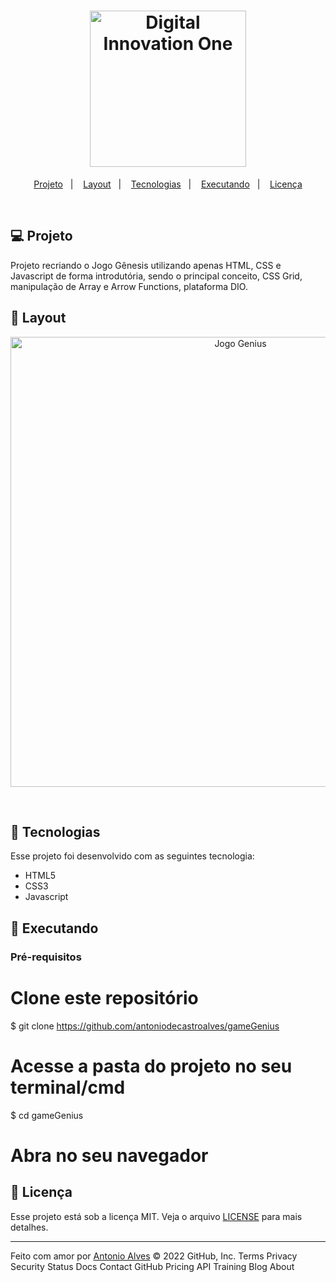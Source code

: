 <h1 align="center">
    <img alt="Digital Innovation One" title="#Digital Innovation One" src="https://user-images.githubusercontent.com/47957363/130337418-db0771ff-1810-4a29-aac8-de5023d5c47e.png" width="250px" />
</h1>

<p align="center">
  <a href="#-projeto">Projeto</a>&nbsp;&nbsp;&nbsp;|&nbsp;&nbsp;&nbsp;
  <a href="#-layout">Layout</a>&nbsp;&nbsp;&nbsp;|&nbsp;&nbsp;&nbsp;
  <a href="#-tecnologias">Tecnologias</a>&nbsp;&nbsp;&nbsp;|&nbsp;&nbsp;&nbsp;
  <a href="#-executando">Executando</a>&nbsp;&nbsp;&nbsp;|&nbsp;&nbsp;&nbsp;
  <a href="#memo-licença">Licença</a>
</p>
<br>

## 💻 Projeto

Projeto recriando o Jogo Gênesis utilizando apenas HTML, CSS e Javascript de forma introdutória, sendo o principal conceito, CSS Grid, manipulação de Array e Arrow Functions, plataforma DIO.

## 🎨 Layout

<p align="center">
    <img alt="Jogo Genius" title="#Jogo Genius" src="https://user-images.githubusercontent.com/47957363/151136200-9498c6ab-9ddd-4abc-a29c-940beeb5443d.jpg" width="720px" />
    
</p>  
<br>

## :rocket: Tecnologias

Esse projeto foi desenvolvido com as seguintes tecnologia:

- HTML5
- CSS3
- Javascript

## :notebook: Executando


### Pré-requisitos


# Clone este repositório
$ git clone https://github.com/antoniodecastroalves/gameGenius

# Acesse a pasta do projeto no seu terminal/cmd
$ cd gameGenius

# Abra no seu navegador

## :memo: Licença

Esse projeto está sob a licença MIT. Veja o arquivo [LICENSE](LICENSE.md) para mais detalhes.

---

Feito com amor por [Antonio Alves](https://www.linkedin.com/in/antonio-alves-490b5646/) 
© 2022 GitHub, Inc.
Terms
Privacy
Security
Status
Docs
Contact GitHub
Pricing
API
Training
Blog
About
